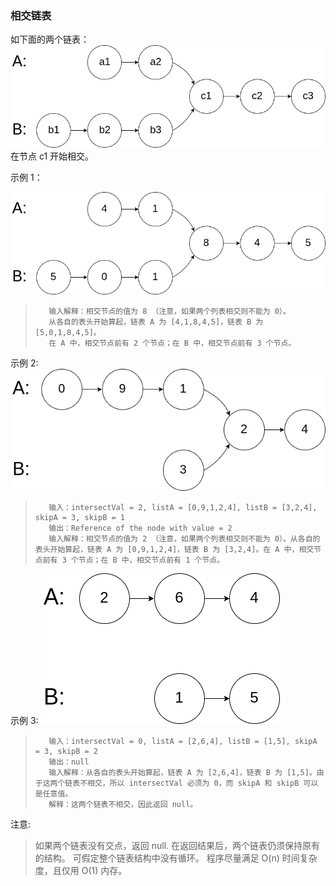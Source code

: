 ### 相交链表
如下面的两个链表：
    ![statement](./resource/160_statement.png)
    在节点 c1 开始相交。


   示例 1：
    
   ![example1](./resource/160_example_1.png)
   >        输入解释：相交节点的值为 8 （注意，如果两个列表相交则不能为 0）。
   >        从各自的表头开始算起，链表 A 为 [4,1,8,4,5]，链表 B 为 [5,0,1,8,4,5]。
   >        在 A 中，相交节点前有 2 个节点；在 B 中，相交节点前有 3 个节点。

   示例 2:
   ![example2](./resource/160_example_2.png)
   >        输入：intersectVal = 2, listA = [0,9,1,2,4], listB = [3,2,4], skipA = 3, skipB = 1
   >        输出：Reference of the node with value = 2
   >        输入解释：相交节点的值为 2 （注意，如果两个列表相交则不能为 0）。从各自的表头开始算起，链表 A 为 [0,9,1,2,4]，链表 B 为 [3,2,4]。在 A 中，相交节点前有 3 个节点；在 B 中，相交节点前有 1 个节点。
   示例 3:
   ![example3](./resource/160_example_3.png)
   >        输入：intersectVal = 0, listA = [2,6,4], listB = [1,5], skipA = 3, skipB = 2
   >        输出：null
   >        输入解释：从各自的表头开始算起，链表 A 为 [2,6,4]，链表 B 为 [1,5]。由于这两个链表不相交，所以 intersectVal 必须为 0，而 skipA 和 skipB 可以是任意值。
   >        解释：这两个链表不相交，因此返回 null。      
   
   注意:
   >如果两个链表没有交点，返回 null.
    在返回结果后，两个链表仍须保持原有的结构。
    可假定整个链表结构中没有循环。
    程序尽量满足 O(n) 时间复杂度，且仅用 O(1) 内存。

        

    
